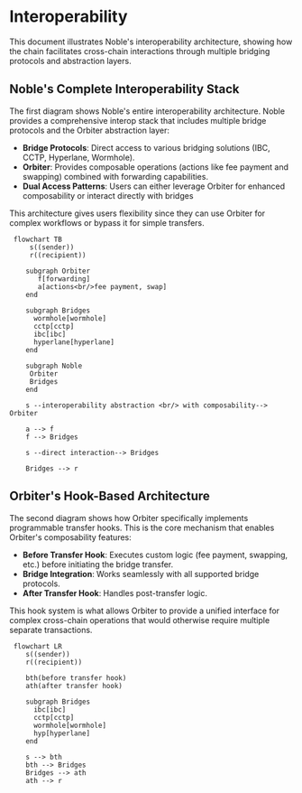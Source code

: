 # Interoperability

This document illustrates Noble's interoperability architecture, showing how the chain
facilitates cross-chain interactions through multiple bridging protocols and abstraction layers.

## Noble's Complete Interoperability Stack

The first diagram shows Noble's entire interoperability architecture. Noble provides a comprehensive
interop stack that includes multiple bridge protocols and the Orbiter abstraction layer:

- **Bridge Protocols**: Direct access to various bridging solutions (IBC, CCTP, Hyperlane, Wormhole).
- **Orbiter**: Provides composable operations (actions like fee payment and swapping)
  combined with forwarding capabilities.
- **Dual Access Patterns**: Users can either leverage Orbiter for enhanced composability
  or interact directly with bridges

This architecture gives users flexibility since they can use Orbiter for complex workflows
or bypass it for simple transfers.

```mermaid
 flowchart TB
     s((sender))
     r((recipient))

    subgraph Orbiter
       f[forwarding]
       a[actions<br/>fee payment, swap]
    end

    subgraph Bridges
      wormhole[wormhole]
      cctp[cctp]
      ibc[ibc]
      hyperlane[hyperlane]
    end

    subgraph Noble
     Orbiter
     Bridges
    end

    s --interoperability abstraction <br/> with composability--> Orbiter

    a --> f
    f --> Bridges

    s --direct interaction--> Bridges

    Bridges --> r
```

## Orbiter's Hook-Based Architecture

The second diagram shows how Orbiter specifically implements programmable transfer hooks.
This is the core mechanism that enables Orbiter's composability features:

- **Before Transfer Hook**: Executes custom logic (fee payment, swapping, etc.) before
  initiating the bridge transfer.
- **Bridge Integration**: Works seamlessly with all supported bridge protocols.
- **After Transfer Hook**: Handles post-transfer logic.

This hook system is what allows Orbiter to provide a unified interface for complex
cross-chain operations that would otherwise require multiple separate transactions.

```mermaid
 flowchart LR
    s((sender))
    r((recipient))

    bth(before transfer hook)
    ath(after transfer hook)

    subgraph Bridges
      ibc[ibc]
      cctp[cctp]
      wormhole[wormhole]
      hyp[hyperlane]
    end

    s --> bth
    bth --> Bridges
    Bridges --> ath
    ath --> r
```

